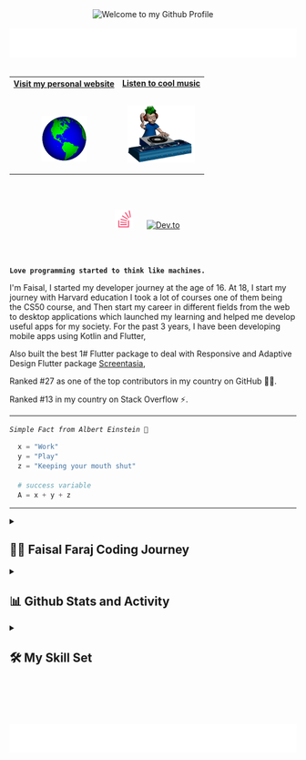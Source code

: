 <!-- "Hero" Header -->
<div align="center">
  <img src="https://github.com/BrunnerLivio/brunnerlivio/blob/master/images/welcome.png?raw=true" style="max-width: 100%;" alt="Welcome to my Github Profile" />
  <br />
  <br />
  <img height="50" alt="My Name is Faisal Faraj and I like {}" src="images/personal_note.svg" />
  <br />
  <br />

</div>

<!-- Social -->
<table width="100%" align="center">
<tr>
<td align="center">
<a href="https://faisalfaraj.web.app">
<strong>Visit my personal website </strong>
<br />
<br />
<br />

<p>

<img alt="Globe" height="80" src="images/globe.gif">
</a>
</p>

</td>

<td align="center">
<a href="https://www.youtube.com/watch?v=ccVCKo5GeIQ">
<strong>Listen to cool music</strong>
<br />
<br />

<p>
<img height="100" alt="Music" src="images/music.gif"> 
</a>
</p>

</td>
</tr>
</table>
<br />

<!-- Social icons section -->
<p align="center">
 <br />
   <a href="https://stackoverflow.com/users/14709302/faisal-faraj" alt="Stackoverflow" title="Stackoverflow account"><img width="32px" src="images/stackoverflow_logo.svg"/></a>
  &#8287;&#8287;&#8287;&#8287;
  <a href="https://dev.to/faisalfaraj"><img width="32px" alt="Dev.to" title="Faisal Faraj Dev.to" src="https://i.imgur.com/mVm29vK.png"></a>
  &#8287;&#8287;&#8287;&#8287;
  <!-- <a href=""><img width="32px" alt="Ko-fi" title="Buy me a coffee" src="https://i.imgur.com/PpLeD3K.png"/></a> -->
  <!-- <a href=""><img width="32px" alt="Free Stuff" title="Free gifts for you" src="https://i.imgur.com/0uVwkoZ.png"/></a> -->
</p>

<br />
<br />

**`Love programming started to think like machines.`**

I'm Faisal, I started my developer journey at the age of 16. At 18, I start my journey with Harvard education I took a lot of courses one of them being the CS50 course, and Then start my career in different fields from the web to desktop applications which launched my learning and helped me develop useful apps for my society. For the past 3 years, I have been developing mobile apps using Kotlin and Flutter,

Also built the best 1# Flutter package to deal with Responsive and Adaptive Design Flutter package [Screentasia](https://pub.dev/packages/screentasia),

Ranked #27 as one of the top contributors in my country on GitHub 🏋‍♂️️.

Ranked #13 in my country on Stack Overflow ⚡️.

   <p align="left">

</a>

---

_`Simple Fact from Albert Einstein 🧠️`_

```python
  x = "Work"
  y = "Play"
  z = "Keeping your mouth shut"

  # success variable
  A = x + y + z

```

---

<!-- ### <div align="center"></div> -->
<!--
- 🔭 I’m currently working on education platform for countries with low education level

- ❓ Ask me about anything related to technologies

- ⚡ Fun fact: I prefer {} unstaed of indentation -->

<details>
 <summary><h2>👨‍💻 Faisal Faraj Coding Journey</h2></summary>
   I started my developer career at the age of 16, when I took the CS50 course from Harvard. This course was a great launching pad for my learning, and I'm grateful to David J. Malan for creating it.

One of my first projects was an app for my college that allowed students to share screens, take exams, and share files offline using a local network. I built this app using Python and Flask, and it was a great way to put my skills to the test.

At the age of 19, I landed my first internship thanks to my technical skills. I developed a best UI Flutter package 1# to deal with adaptive and responsive design. This package, called Screentasia, is still used by developers today.

I also developed the Saheem app, which is a digital gateway for charitable campaigns in my country. This app was a great way to use my skills to make a positive impact on the world.

And one of my favourite projects is the AI image generator app which is the best open-source AI image generator app written with Flutter.

In addition to my full-time work, I also freelance as a Flutter developer. I've developed a number of projects for customers around the world, and I'm ranked as one of the top contributors in my country on GitHub.

I'm currently looking for a full-time job as a Flutter developer. I'm excited to continue my career in development and to use my skills to build amazing things.

I'm excited to see what the future holds for me as a developer. I'm confident that I can continue to grow and develop my skills, and I'm excited to see what I can accomplish.

</details>

<!-- <br/> -->

<details> 
  <summary><h2>📊 Github Stats and Activity</h2></summary>

  <h3>🔥 Streak Stats</h3>

  <!-- GitHub Readme Streak Stats - https://github.com/FaisalFaraj/github-readme-streak-stats -->
  <p>
    <a href="https://github.com/FaisalFaraj/github-readme-streak-stats">
      <img title="🔥 Get streak stats for your profile at git.io/streak-stats" alt="FaisalFaraj's streak" src="https://streak-stats.demolab.com/?user=FaisalFaraj&theme=monokai-metallian&hide_border=true"/>
    </a>
    <p>🔥 Get streak stats for your profile at <a href="https://git.io/streak-stats">git.io/streak-stats</a></p>
  </p>

  <h3>💻 GitHub Profile Stats</h3>

  <!-- https://github.com/anuraghazra/github-readme-stats -->

<a href="https://github.com/anuraghazra/github-readme-stats"><img alt="Faisal Faraj's Github Stats" src="https://denvercoder1-github-readme-stats.vercel.app/api/?username=FaisalFaraj&show_icons=true&include_all_commits=true&count_private=true&theme=react&hide_border=true&bg_color=1F222E&title_color=F85D7F&icon_color=F8D866" height="192px"/></a>

  <!-- <a href="https://github.com/anuraghazra/github-readme-stats"><img alt="Faisal Faraj's Top Languages" src="https://denvercoder1-github-readme-stats.vercel.app/api/top-langs/?username=FaisalFaraj&langs_count=8&layout=compact&theme=react&hide_border=true&bg_color=1F222E&title_color=F85D7F&icon_color=F8D866&hide=Jupyter%20Notebook,Roff" height="192px"/></a>
  <br/> -->

<!--
<b>Note:</b> Top languages is only a metric of the languages my public code consists of and doesn't reflect experience or skill level. -->

  <!-- https://github.com/ashutosh00710/github-readme-activity-graph -->

<a href="https://github.com/ashutosh00710/github-readme-activity-graph"><img alt="FaisalFaraj's Activity Graph" src="https://github-readme-activity-graph.vercel.app/graph/?username=FaisalFaraj&bg_color=1F222E&color=F8D866&line=F85D7F&point=FFFFFF&hide_border=true" /></a>

  <!-- <h3>⚡ Recent GitHub Activity</h3> -->

  <!-- https://github.com/jamesgeorge007/github-activity-readme -->
  <!--START_SECTION:activity-->

<!-- 1. 🎉 Merged PR [#223](https://github.com/FaisalFaraj/readme-typing-svg/pull/223) in [FaisalFaraj/readme-typing-svg](https://github.com/FaisalFaraj/readme-typing-svg)
2. 🗣 Commented on [#223](https://github.com/FaisalFaraj/readme-typing-svg/issues/223) in [FaisalFaraj/readme-typing-svg](https://github.com/FaisalFaraj/readme-typing-svg)
3. 🎉 Merged PR [#73](https://github.com/FaisalFaraj/dev-pro-tips-bot/pull/73) in [FaisalFaraj/dev-pro-tips-bot](https://github.com/FaisalFaraj/dev-pro-tips-bot)
4. ❗️ Opened issue [#222](https://github.com/FaisalFaraj/readme-typing-svg/issues/222) in [FaisalFaraj/readme-typing-svg](https://github.com/FaisalFaraj/readme-typing-svg)
5. ❗️ Opened issue [#221](https://github.com/FaisalFaraj/readme-typing-svg/issues/221) in [FaisalFaraj/readme-typing-svg](https://github.com/FaisalFaraj/readme-typing-svg) -->
<!--END_SECTION:activity-->

</details>
<!-- 
<details open> 
  <summary><h2>📘 My Top Open Source Projects</h2></summary>

  <!-- Repo info cards - https://github.com/anuraghazra/github-readme-stats -->
  <!-- Small repo cards (fork) - https://github.com/FaisalFaraj/github-readme-stats -->
  <!-- <p align="left">
    <a href="https://github.com/FaisalFaraj/github-readme-streak-stats"><img width="278" src="https://FaisalFaraj-github-readme-stats.vercel.app/api/pin/?username=FaisalFaraj&repo=github-readme-streak-stats&theme=react&bg_color=1F222E&title_color=F85D7F&hide_border=true&icon_color=F8D866&show_icons=false" alt="github-readme-streak-stats"></a>
    <a href="https://github.com/FaisalFaraj/readme-typing-svg"><img width="278" src="https://FaisalFaraj-github-readme-stats.vercel.app/api/pin/?username=FaisalFaraj&repo=readme-typing-svg&theme=react&bg_color=1F222E&title_color=F85D7F&hide_border=true&icon_color=F8D866&show_icons=false" alt="readme-typing-svg"></a>
    <a href="https://github.com/FaisalFaraj/custom-icon-badges"><img width="278" src="https://FaisalFaraj-github-readme-stats.vercel.app/api/pin?username=FaisalFaraj&repo=custom-icon-badges&theme=react&bg_color=1F222E&title_color=F85D7F&hide_border=true&icon_color=F8D866&show_icons=false" alt="custom-icon-badges"></a>
    <a href="https://github.com/FaisalFaraj/unicode-formatter"><img width="278" src="https://FaisalFaraj-github-readme-stats.vercel.app/api/pin/?username=FaisalFaraj&repo=unicode-formatter&theme=react&bg_color=1F222E&title_color=F85D7F&hide_border=true&icon_color=F8D866&show_icons=false" alt="unicode-formatter"></a>
    <a href="https://github.com/FaisalFaraj/unedit-for-reddit"><img width="278" src="https://FaisalFaraj-github-readme-stats.vercel.app/api/pin/?username=FaisalFaraj&repo=unedit-for-reddit&theme=react&bg_color=1F222E&title_color=F85D7F&hide_border=true&icon_color=F8D866&show_icons=false" alt="unedit-for-reddit"></a>
    <a href="https://github.com/FaisalFaraj/github-readme-youtube-cards"><img width="278" src="https://FaisalFaraj-github-readme-stats.vercel.app/api/pin/?username=FaisalFaraj&repo=github-readme-youtube-cards&theme=react&bg_color=1F222E&title_color=F85D7F&hide_border=true&icon_color=F8D866&show_icons=false" alt="github-readme-youtube-cards"></a>
    <a href="https://github.com/FaisalFaraj/latex-gboard-dictionary"><img width="278" src="https://FaisalFaraj-github-readme-stats.vercel.app/api/pin/?username=FaisalFaraj&repo=latex-gboard-dictionary&theme=react&bg_color=1F222E&title_color=F85D7F&hide_border=true&icon_color=F8D866&show_icons=false&show_description=false" alt="latex-gboard-dictionary"></a>
    <a href="https://github.com/FaisalFaraj/minimalistic-wallpaper-collection"><img width="278" src="https://FaisalFaraj-github-readme-stats.vercel.app/api/pin/?username=FaisalFaraj&repo=minimalistic-wallpaper&theme=react&bg_color=1F222E&title_color=F85D7F&hide_border=true&icon_color=F8D866&show_icons=false&show_description=false" alt="minimalistic-wallpaper-collection"></a>
    <a href="https://github.com/FaisalFaraj/table2ascii"><img width="278" src="https://FaisalFaraj-github-readme-stats.vercel.app/api/pin/?username=FaisalFaraj&repo=table2ascii&theme=react&bg_color=1F222E&title_color=F85D7F&hide_border=true&icon_color=F8D866&show_icons=false&show_description=false" alt="table2ascii"></a>
  </p> -->

<!-- <a href="https://github.com/FaisalFaraj?tab=repositories&sort=stargazers"><img alt="All Repositories" title="All Repositories" src="https://custom-icon-badges.demolab.com/badge/-Click%20Here%20For%20All%20My%20Repos-1F222E?style=for-the-badge&logoColor=white&logo=repo"/></a>

</details> -->

<!-- <details open>
  <summary><h2>📕 Top Projects I've Contributed To</h2></summary> -->

  <!-- Small repo cards https://github.com/FaisalFaraj/github-readme-stats (fork of anuraghazra/github-readme-stats) -->
  <!-- <p align="left">
    <a href="https://github.com/pallets/flask"><img width="278" src="https://FaisalFaraj-github-readme-stats.vercel.app/api/pin/?username=pallets&repo=flask&theme=react&bg_color=1F222E&title_color=F85D7F&hide_border=true&icon_color=F8D866&show_icons=false&show_description=false" alt="flask"></a>
    <a href="https://github.com/badges/shields"><img width="278" src="https://FaisalFaraj-github-readme-stats.vercel.app/api/pin/?username=badges&repo=shields&theme=react&bg_color=1F222E&title_color=F85D7F&hide_border=true&icon_color=F8D866&show_icons=false&show_description=false" alt="shields"></a>
    <a href="https://github.com/simple-icons/simple-icons"><img width="278" src="https://FaisalFaraj-github-readme-stats.vercel.app/api/pin/?username=simple-icons&repo=simple-icons&theme=react&bg_color=1F222E&title_color=F85D7F&hide_border=true&icon_color=F8D866&show_icons=false&show_description=false" alt="simple-icons"></a>
    <a href="https://github.com/Rapptz/discord.py"><img width="278" src="https://FaisalFaraj-github-readme-stats.vercel.app/api/pin/?username=Rapptz&repo=discord.py&theme=react&bg_color=1F222E&title_color=F85D7F&hide_border=true&icon_color=F8D866&show_icons=false&show_description=false" alt="discord.py"></a>
    <a href="https://github.com/o2sh/onefetch"><img width="278" src="https://FaisalFaraj-github-readme-stats.vercel.app/api/pin?username=o2sh&repo=onefetch&theme=react&bg_color=1F222E&title_color=F85D7F&hide_border=true&icon_color=F8D866&show_icons=false&show_description=false" alt="onefetch"></a>
    <a href="https://github.com/scrapinghub/dateparser"><img width="278" src="https://FaisalFaraj-github-readme-stats.vercel.app/api/pin?username=scrapinghub&repo=dateparser&theme=react&bg_color=1F222E&title_color=F85D7F&hide_border=true&icon_color=F8D866&show_icons=false&show_description=false" alt="dateparser"></a>
    <a href="https://github.com/python-babel/babel"><img width="278" src="https://FaisalFaraj-github-readme-stats.vercel.app/api/pin/?username=python-babel&repo=babel&theme=react&bg_color=1F222E&title_color=F85D7F&hide_border=true&icon_color=F8D866&show_icons=false&show_description=false" alt="babel"></a>
    <a href="https://github.com/nextcord/nextcord"><img width="278" src="https://FaisalFaraj-github-readme-stats.vercel.app/api/pin?username=nextcord&repo=nextcord&theme=react&bg_color=1F222E&title_color=F85D7F&hide_border=true&icon_color=F8D866&show_icons=false&show_description=false" alt="nextcord"></a>
    <a href="https://github.com/PyCQA/autoflake"><img width="278" src="https://FaisalFaraj-github-readme-stats.vercel.app/api/pin?username=PyCQA&repo=autoflake&theme=react&bg_color=1F222E&title_color=F85D7F&hide_border=true&icon_color=F8D866&show_icons=false&show_description=false" alt="autoflake"></a>
  </p> -->

  <!-- <p align="left">
    <a href="https://github.com/DenverCoderOne/My-Contributions/blob/main/README.md"><img alt="All Repositories" title="All Repositories" src="https://custom-icon-badges.demolab.com/badge/-Click%20Here%20For%20All%20My%20Forks-1F222E?style=for-the-badge&logoColor=white&logo=fork"/></a>
  </p> -->
<!-- </details> -->

<!-- My Favorite Tools -->

<details> 
  <summary><h2>🛠️ My Skill Set</h2></summary>
  <!-- Some badges are from https://github.com/Ileriayo/markdown-badges -->

<!-- <details>  -->

<!-- ## My Skill Set -->

<table><tr><td valign="top" width="33%">

### Mobile Development

<div align="center">  
<a href="https://www.java.com/" target="_blank"><img style="margin: 10px" src="https://profilinator.rishav.dev/skills-assets/java-original-wordmark.svg" alt="Java" height="50" /></a>  
<a href="https://kotlinlang.org/" target="_blank"><img style="margin: 10px" src="https://profilinator.rishav.dev/skills-assets/kotlinlang-icon.svg" alt="Kotlin" height="50" /></a>  
<a href="https://www.android.com/intl/en_in/" target="_blank"><img style="margin: 10px" src="https://profilinator.rishav.dev/skills-assets/android-original-wordmark.svg" alt="Android" height="50" /></a>  
<a href="https://flutter.dev/" target="_blank"><img style="margin: 10px" src="https://profilinator.rishav.dev/skills-assets/flutterio-icon.svg" alt="Flutter" height="50" /></a>  
</div>

### Desktop Development

<div align="center">  
<a href="https://www.python.org/" target="_blank"><img style="margin: 10px" src="https://profilinator.rishav.dev/skills-assets/python-original.svg" alt="Python" height="50" /></a>  
<a href="https://flutter.dev/" target="_blank"><img style="margin: 10px" src="https://profilinator.rishav.dev/skills-assets/flutterio-icon.svg" alt="Flutter" height="50" /></a>  
<a href="https://opencv.org/" target="_blank"><img style="margin: 10px" src="https://profilinator.rishav.dev/skills-assets/opencv-icon.svg" alt="OpenCV" height="50" /></a>  
</div>

</td><td valign="top" width="33%">

### Backend

<div align="center">  
<a href="https://www.python.org/" target="_blank"><img style="margin: 10px" src="https://profilinator.rishav.dev/skills-assets/python-original.svg" alt="Python" height="50" /></a>  
<a href="https://flask.palletsprojects.com/" target="_blank"><img style="margin: 10px" src="https://profilinator.rishav.dev/skills-assets/flask.png" alt="Flask" height="50" /></a>  
<a href="https://firebase.google.com/" target="_blank"><img style="margin: 10px" src="https://profilinator.rishav.dev/skills-assets/firebase.png" alt="Firebase" height="50" /></a>  
</div>

### Others

<div align="center">  
<a href="https://github.com/" target="_blank"><img style="margin: 10px" src="https://profilinator.rishav.dev/skills-assets/git-scm-icon.svg" alt="Git" height="50" /></a>  
</div>

</td><td valign="top" width="33%">

### UI/UX

<div align="center">  
<a href="https://www.figma.com/" target="_blank"><img style="margin: 10px" src="https://profilinator.rishav.dev/skills-assets/figma-icon.svg" alt="Figma" height="50" /></a>  
</div>

</td></tr></table>

<br/>
</details>

<!-- ![GitHub Streak](https://streak-stats.demolab.com?user=ForrestKnight&theme=gruvbox&border_radius=4.5) -->

<!-- ### 🎶💖
<div align="center"><img src="https://spotify-github-profile.vercel.app/api/view?uid=31mepuidro54ijz3vhhavmj7v4fy&cover_image=true&theme=default&show_offline=false&background_color=121212" /></div>

<br/>   -->

<!-- <div align="center">
<img src="https://komarev.com/ghpvc/?username=FaisalFaraj&&style=flat-square" align="center" />
</div>
   -->

<br/><br/><br/>

<div align="center">
  
 
  <img height="50" alt="Thanks" src="images/marquee.svg" />

</div>
